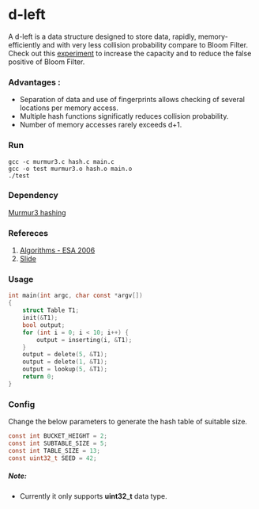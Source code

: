 # d-left
A d-left is a data structure designed to store data, rapidly, memory-efficiently and with very less collision probability compare to Bloom Filter. Check out this [experiment](https://www.eecs.harvard.edu/~michaelm/postscripts/aller2006.pdf) to increase the capacity and to reduce the false positive of Bloom Filter.

### Advantages :
* Separation of data and use of fingerprints allows checking of several locations per memory access.
* Multiple hash functions significatly reduces collision probability.
* Number of memory accesses rarely exceeds d+1.

### Run
```
gcc -c murmur3.c hash.c main.c
gcc -o test murmur3.o hash.o main.o
./test
```

### Dependency
[Murmur3 hashing](https://github.com/PeterScott/murmur3)

### Refereces
1. [Algorithms - ESA 2006](https://books.google.co.in/books?id=eKOoCAAAQBAJ&pg=PA688&lpg=PA688&dq=d-left+deletion+hashing&source=bl&ots=_t4AgfeEqs&sig=6pc27jDRL5SybempvGOaUr62jlE&hl=en&sa=X&redir_esc=y#v=onepage&q=d-left%20hashing&f=false)
2. [Slide](http://www.arl.wustl.edu/~jst/cse/577/lec/exactMatch.pdf)


### Usage
```c
int main(int argc, char const *argv[])
{
	struct Table T1;
	init(&T1);
	bool output;
	for (int i = 0; i < 10; i++) {
		output = inserting(i, &T1);
	}
	output = delete(5, &T1);
	output = delete(1, &T1);
	output = lookup(5, &T1);
	return 0;
}
```

### Config
Change the below parameters to generate the hash table of suitable size.
```c
const int BUCKET_HEIGHT = 2;
const int SUBTABLE_SIZE = 5;
const int TABLE_SIZE = 13;
const uint32_t SEED = 42;
```
##### Note: 
* Currently it only supports **uint32_t** data type.
